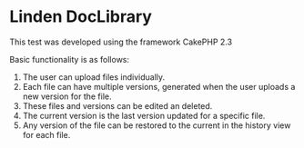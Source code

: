 Linden DocLibrary
=======

This test was developed using the framework CakePHP 2.3

Basic functionality is as follows:


1. The user can upload files individually.
2. Each file can have multiple versions, generated when the user uploads a new version for the file.
3. These files and versions can be edited an deleted.
4. The current version is the last version updated for a specific file.
5. Any version of the file can be restored to the current in the history view for each file.
